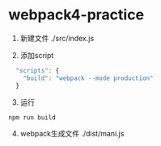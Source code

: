 # webpack4-practice


1. 新建文件 ./src/index.js


2. 添加script

```js
  "scripts": {
    "build": "webpack --mode production"
  }
```

3. 运行

```js
npm run build
```

4. webpack生成文件 ./dist/mani.js

